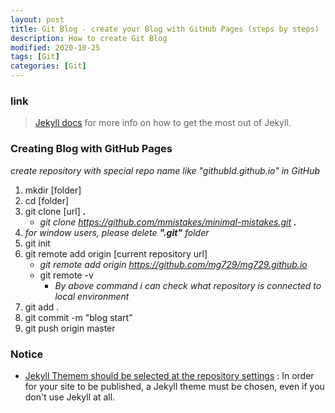 ```yaml
---
layout: post
title: Git Blog - create your Blog with GitHub Pages (steps by steps)
description: How to create Git Blog
modified: 2020-10-25
tags: [Git]
categories: [Git]
---
```


### link
> [Jekyll docs][jekyll-docs] for more info on how to get the most out of Jekyll.  

[jekyll-docs]: https://jekyllrb.com/docs/home

### Creating Blog with GitHub Pages
 *create repository with special repo name like "githubId.github.io" in GitHub*  
 1. mkdir [folder]    
 2. cd [folder]   
 3. git clone [url] **.**   
    *  *git clone https://github.com/mmistakes/minimal-mistakes.git **.***    
 4. *for window users, please delete **".git"** folder*
 5. git init  
 6. git remote add origin [current repository url]  
    * *git remote add origin https://github.com/mg729/mg729.github.io*
    * git remote -v   
       * *By above command i can check what repository is connected to local environment* 
 7. git add .  
 8. git commit -m "blog start"  
 9. git push origin master  


### Notice
*  [Jekyll Themem should be selected at the repository settings](https://github.community/t5/GitHub-Pages/Github-Pages-are-not-published-after-following-the-documentation/td-p/18627) : In order for your site to be published, a Jekyll theme must be chosen, even if you don't use Jekyll at all.  
